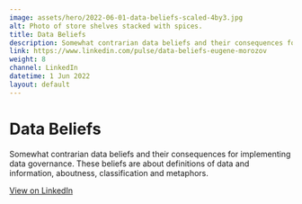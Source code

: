 ```yaml
---
image: assets/hero/2022-06-01-data-beliefs-scaled-4by3.jpg
alt: Photo of store shelves stacked with spices.
title: Data Beliefs
description: Somewhat contrarian data beliefs and their consequences for implementing data governance. These beliefs are about definitions of data and information, aboutness, classification and metaphors.
link: https://www.linkedin.com/pulse/data-beliefs-eugene-morozov
weight: 8
channel: LinkedIn
datetime: 1 Jun 2022
layout: default
---
```


# Data Beliefs

Somewhat contrarian data beliefs and their consequences for implementing data governance. These beliefs are about definitions of data and information, aboutness, classification and metaphors.

[View on LinkedIn](https://www.linkedin.com/pulse/data-beliefs-eugene-morozov)